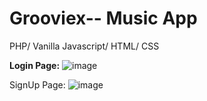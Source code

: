 # Grooviex-- Music App
PHP/ Vanilla Javascript/ HTML/ CSS

**Login Page:**
![image](https://github.com/NishatTaaha/Grooviex/assets/73392394/29639a08-c6d2-412c-945b-35dbf955749d)

SignUp Page:
![image](https://github.com/NishatTaaha/Grooviex/assets/73392394/a7407119-fdd1-45d5-9a38-3fa1b6485e04)


